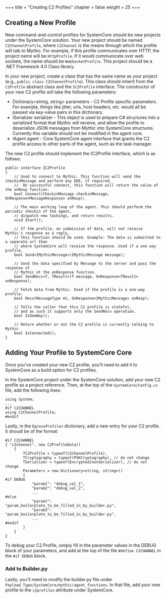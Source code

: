 +++
title = "Creating C2 Profiles"
chapter = false
weight = 25
+++

## Creating a New Profile

New command-and-control profiles for SystemCore should be new projects under the SystemCore solution. Your new project should be named `C2ChannelProfile`, where `C2Channel` is the means through which the profile will talk to Mythic. For example, if this profile communicates over HTTP, the project name will be `HttpProfile`. If it would communicate over web sockets, the name should be `WebSocketProfile`. This project should be a .NET Framework 4.0 Class library.

In your new project, create a class that has the same name as your project (e.g., `public class C2ChannelProfile`). This class should inherit from the `C2Profile` abstract class and the `IC2Profile` interface. The constructor of your new C2 profile will take the following parameters:

- Dictionary<string, string> parameters - C2 Profile specific parameters. For example, things like jitter, urls, host headers, etc. would all be passed via key-value pairs in this dictionary.
- ISerializer serializer - This object is used to prepare C# structures into a serialized format that Mythic will receive, and allow the profile to deserialize JSON messages from Mythic into SystemCore structures. Currently this variable should not be modified in the agent core.
- IAgent agent - Core SystemCore agent interface that grants the C2 profile access to other parts of the agent, such as the task manager.

The new C2 profile should implement the IC2Profile interface, which is as follows:

```
public interface IC2Profile
{
    // Used to connect to Mythic. This function will send the checkinMessage and perform any EKE, if required.
    //  On successful connect, this function will return the value of the onResp function.
    bool Connect(CheckinMessage checkinMessage, OnResponse<MessageResponse> onResp);

    // The main working loop of the agent. This should perform the periodic checkin of the agent,
    // dispatch new taskings, and return results.
    void Start();

    // If the profile, on submission of data, will not receive Mythic's response as a reply,
    // this function should be used. Example: The data is submitted to a separate url than
    // where SystemCore will receive the response. Used if a one way profile.
    bool Send<IMythicMessage>(IMythicMessage message);

    // Send the data specified by Message to the server and pass the response of
    // Mythic ot the onResponse function.
    bool SendRecv<T, TResult>(T message, OnResponse<TResult> onResponse);

    // Fetch data from Mythic. Used if the profile is a one-way profile.
    bool Recv(MessageType mt, OnResponse<IMythicMessage> onResp);

    // Tells the caller that this C2 profile is stateful,
    // and as such it supports only the SendRecv operation.
    bool IsOneWay();

    // Return whether or not the C2 profile is currently talking to Mythic
    bool IsConnected();
}
```

## Adding Your Profile to SystemCore Core

Once you've created your new C2 profile, you'll need to add it to SystemCore as a build option for C2 profiles.

In the SystemCore project under the SystemCore solution, add your new C2 profile as a project reference. Then, at the top of the `SystemCore/Config.cs` file, add the following lines:

```
using System;
...
#if C2CHANNEL
using C2ChannelProfile;
#endif
```

Lastly, in the `EgressProfiles` dictionary, add a new entry for your C2 profile. It shoudl be of the format:
```
#if C2CHANNEL
{ "c2channel", new C2ProfileData()
    {
        TC2Profile = typeof(C2ChannelProfile),
        TCryptography = typeof(PSKCryptography), // do not change
        TSerializer = typeof(EncryptedJsonSerializer), // do not change
        Parameters = new Dictionary<string, string>()
        {
#if DEBUG
            "param1": "debug_val_1",
            "param2": "debug_val_2",
            ...
#else
            "param1": "param_boilerplate_to_be_filled_in_by_builder.py",
            "param2": "param_boilerplate_to_be_filled_in_by_builder.py",
            ...
#endif
        }
    }
}
```
To debug your C2 Profile, simply fill in the parameter values in the DEBUG block of your parameters, and add at the top of the file `#define C2CHANNEL` in the `#if DEBUG` block.


### Add to Builder.py

Lastly, you'll need to modify the builder.py file under `Payload_Type/SystemCore/mythic/agent_functions`. In that file, add your new profile to the `c2profiles` attribute under SystemCore.
